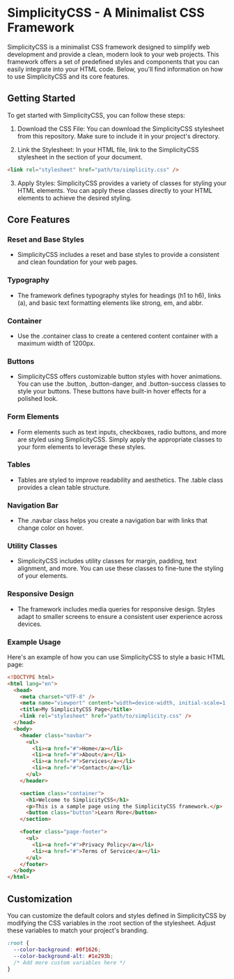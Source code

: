 # SimplicityCSS - A Minimalist CSS Framework

SimplicityCSS is a minimalist CSS framework designed to simplify web development and provide a clean, modern look to your web projects. This framework offers a set of predefined styles and components that you can easily integrate into your HTML code. Below, you'll find information on how to use SimplicityCSS and its core features.

## Getting Started

To get started with SimplicityCSS, you can follow these steps:

1. Download the CSS File: You can download the SimplicityCSS stylesheet from this repository. Make sure to include it in your project's directory.

2. Link the Stylesheet: In your HTML file, link to the SimplicityCSS stylesheet in the <head> section of your document.

```html
<link rel="stylesheet" href="path/to/simplicity.css" />
```

3. Apply Styles: SimplicityCSS provides a variety of classes for styling your HTML elements. You can apply these classes directly to your HTML elements to achieve the desired styling.

## Core Features

### Reset and Base Styles

- SimplicityCSS includes a reset and base styles to provide a consistent and clean foundation for your web pages.

### Typography

- The framework defines typography styles for headings (h1 to h6), links (a), and basic text formatting elements like strong, em, and abbr.

### Container

- Use the .container class to create a centered content container with a maximum width of 1200px.

### Buttons

- SimplicityCSS offers customizable button styles with hover animations. You can use the .button, .button-danger, and .button-success classes to style your buttons. These buttons have built-in hover effects for a polished look.

### Form Elements

- Form elements such as text inputs, checkboxes, radio buttons, and more are styled using SimplicityCSS. Simply apply the appropriate classes to your form elements to leverage these styles.

### Tables

- Tables are styled to improve readability and aesthetics. The .table class provides a clean table structure.

### Navigation Bar

- The .navbar class helps you create a navigation bar with links that change color on hover.

### Utility Classes

- SimplicityCSS includes utility classes for margin, padding, text alignment, and more. You can use these classes to fine-tune the styling of your elements.

### Responsive Design

- The framework includes media queries for responsive design. Styles adapt to smaller screens to ensure a consistent user experience across devices.

### Example Usage

Here's an example of how you can use SimplicityCSS to style a basic HTML page:

```html
<!DOCTYPE html>
<html lang="en">
  <head>
    <meta charset="UTF-8" />
    <meta name="viewport" content="width=device-width, initial-scale=1.0" />
    <title>My SimplicityCSS Page</title>
    <link rel="stylesheet" href="path/to/simplicity.css" />
  </head>
  <body>
    <header class="navbar">
      <ul>
        <li><a href="#">Home</a></li>
        <li><a href="#">About</a></li>
        <li><a href="#">Services</a></li>
        <li><a href="#">Contact</a></li>
      </ul>
    </header>

    <section class="container">
      <h1>Welcome to SimplicityCSS</h1>
      <p>This is a sample page using the SimplicityCSS framework.</p>
      <button class="button">Learn More</button>
    </section>

    <footer class="page-footer">
      <ul>
        <li><a href="#">Privacy Policy</a></li>
        <li><a href="#">Terms of Service</a></li>
      </ul>
    </footer>
  </body>
</html>
```

## Customization

You can customize the default colors and styles defined in SimplicityCSS by modifying the CSS variables in the :root section of the stylesheet. Adjust these variables to match your project's branding.

```css
:root {
  --color-background: #0f1626;
  --color-background-alt: #1e293b;
  /* Add more custom variables here */
}
```
